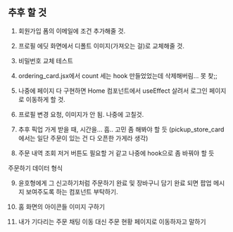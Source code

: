 ## 추후 할 것

1. 회원가입 폼의 이메일에 조건 추가해줄 것.

2. 프로필 에딧 화면에서 디폴트 이미지(가져오는 걸)로 교체해줄 것.

3. 비밀번호 교체 테스트

4. ordering_card.jsx에서 count 세는 hook 만들었었는데 삭제해버림... 못 찾;;

5. 나중에 페이지 다 구현하면 Home 컴포넌트에서 useEffect 살려서 로그인 페이지로 이동하게 할 것.

6. 프로필 변경 요청, 이미지가 안 됨. 나중에 고칠것.

7. 추후 픽업 가게 받을 때, 시간을... 흠.. 고민 좀 해봐야 할 듯 (pickup_store_card 에서는 일단 주문이 있는 건 다 오픈한 가게라 생각)

8. 주문 내역 조회 저거 버튼도 필요할 거 같고 나중에 hook으로 좀 바꿔야 할 듯

주문하기 데이터 형식

9. 윤호형에게 그 신고하기처럼 주문하기 완료 및 장바구니 담기 완료 되면 팝업 메시지 보여주도록 하는 컴포넌트 부탁하기.

10. 홈 화면의 아이콘들 이미지 구하기

11. 내가 기다리는 주문 채팅 이동 대신 주문 현황 페이지로 이동하자고 말하기
